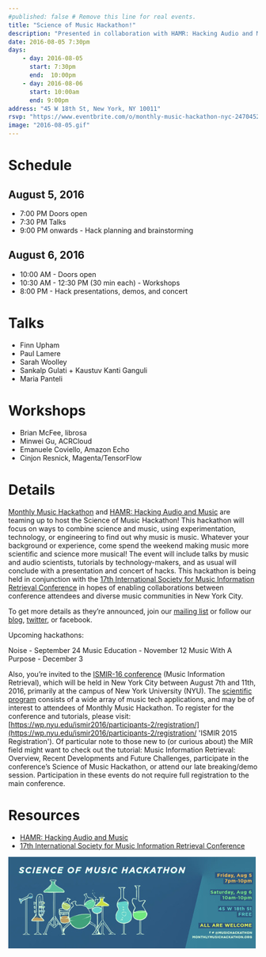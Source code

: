 ```yaml
---
#published: false # Remove this line for real events.
title: "Science of Music Hackathon!"
description: "Presented in collaboration with HAMR: Hacking Audio and Music and the 17th International Society for Music Information Retrieval Conference:"
date: 2016-08-05 7:30pm
days:
    - day: 2016-08-05
      start: 7:30pm
      end:  10:00pm
    - day: 2016-08-06
      start: 10:00am
      end: 9:00pm
address: "45 W 18th St, New York, NY 10011"
rsvp: "https://www.eventbrite.com/o/monthly-music-hackathon-nyc-2470452960"
image: "2016-08-05.gif"
---
```


# Schedule

## August 5, 2016
- 7:00 PM Doors open
- 7:30 PM Talks
- 9:00 PM onwards - Hack planning and brainstorming

## August 6, 2016
- 10:00 AM - Doors open
- 10:30 AM - 12:30 PM (30 min each) - Workshops
- 8:00 PM - Hack presentations, demos, and concert

# Talks

- Finn Upham
- Paul Lamere
- Sarah Woolley
- Sankalp Gulati + Kaustuv Kanti Ganguli
- Maria Panteli

# Workshops

- Brian McFee, librosa
- Minwei Gu, ACRCloud
- Emanuele Coviello, Amazon Echo
- Cinjon Resnick, Magenta/TensorFlow

# Details

[Monthly Music Hackathon]({{site.url}}) and [HAMR: Hacking Audio and Music](https://labrosa.ee.columbia.edu/hamr/ 'HAMR') are teaming up to host the Science of Music Hackathon! This hackathon will focus on ways to combine science and music, using experimentation, technology, or engineering to find out why music is music. Whatever your background or experience, come spend the weekend making music more scientific and science more musical! The event will include talks by music and audio scientists, tutorials by technology-makers, and as usual will conclude with a presentation and concert of hacks. This hackathon is being held in conjunction with the [17th International Society for Music Information Retrieval Conference](https://wp.nyu.edu/ismir2016/ 'ISMIR 2016') in hopes of enabling collaborations between conference attendees and diverse music communities in New York City.

To get more details as they’re announced, join our [mailing list]({{site.email_list_signup_url}} "MMH Mailing List") or follow our [blog]({{site.url}}), [twitter]({{site.twitter_url}}"@{{twitter_username}}"), or facebook.

Upcoming hackathons:

Noise - September 24
Music Education - November 12
Music With A Purpose - December 3

Also, you’re invited to the [ISMIR-16 conference](https://wp.nyu.edu/ismir2016/ 'ISMIR 2016') (Music Information Retrieval), which will be held in New York City between August 7th and 11th, 2016, primarily at the campus of New York University (NYU). The [scientific program](https://wp.nyu.edu/ismir2016/event/proceedings/ 'ISMIR 2016 Proceedings') consists of a wide array of music tech applications, and may be of interest to attendees of Monthly Music Hackathon. To register for the conference and tutorials, please visit: [https://wp.nyu.edu/ismir2016/participants-2/registration/](https://wp.nyu.edu/ismir2016/participants-2/registration/ 'ISMIR 2015 Registration'). Of particular note to those new to (or curious about) the MIR field might want to check out the tutorial: Music Information Retrieval:  Overview, Recent Developments and Future Challenges, participate in the conference’s Science of Music Hackathon, or attend our late breaking/demo session. Participation in these events do not require full registration to the main conference.


# Resources

- [HAMR: Hacking Audio and Music](https://labrosa.ee.columbia.edu/hamr/ 'HAMR')
- [17th International Society for Music Information Retrieval Conference](https://wp.nyu.edu/ismir2016/ 'ISMIR 2016')

![2016 Science of Music Hackathon](/assets/events/2016-08-05.jpg)
